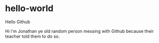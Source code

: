 # hello-world
Hello Github

Hi i'm Jonathan ye old random person messing with Github because their teacher told them to do so.

